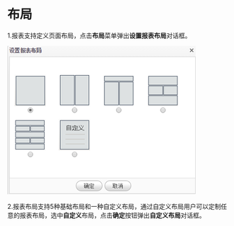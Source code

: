 # 布局

1.报表支持定义页面布局，点击**布局**菜单弹出**设置报表布局**对话框。

![](/assets/import65.png)

2.报表布局支持5种基础布局和一种自定义布局，通过自定义布局用户可以定制任意的报表布局，选中**自定义**布局，点击**确定**按钮弹出**自定义布局**对话框。

